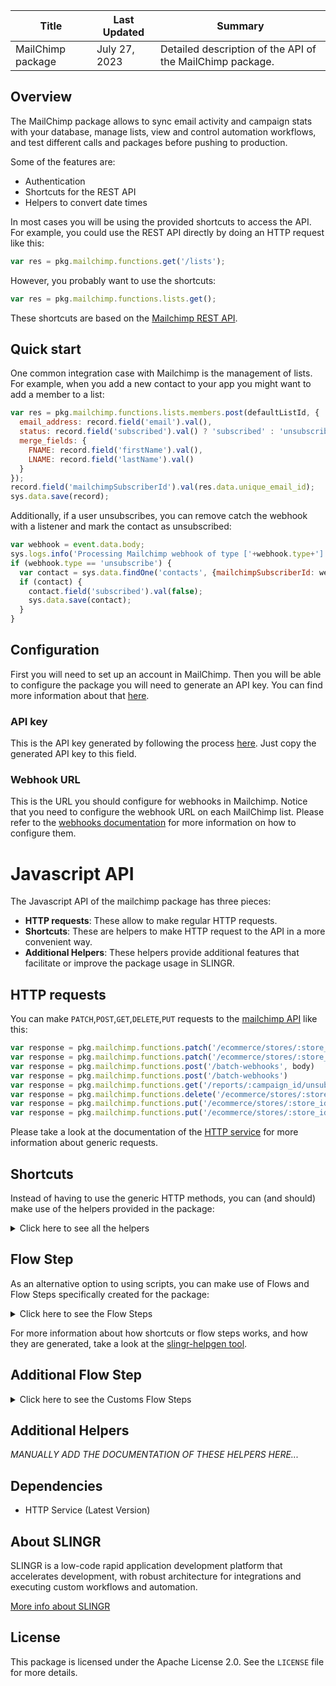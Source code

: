 <table>
    <thead>
    <tr>
        <th>Title</th>
        <th>Last Updated</th>
        <th>Summary</th>
    </tr>
    </thead>
    <tbody>
    <tr>
        <td>MailChimp package</td>
        <td>July 27, 2023</td>
        <td>Detailed description of the API of the MailChimp package.</td>
    </tr>
    </tbody>
</table>

## Overview

The MailChimp package allows to sync email activity and campaign stats with your database, manage lists, view and 
control automation workflows, and test different calls and packages before pushing to production.

Some of the features are:

- Authentication
- Shortcuts for the REST API
- Helpers to convert date times

In most cases you will be using the provided shortcuts to access the API. For example, you could use the REST API
directly by doing an HTTP request like this:

```js
var res = pkg.mailchimp.functions.get('/lists');
```

However, you probably want to use the shortcuts:

```js
var res = pkg.mailchimp.functions.lists.get();
```

These shortcuts are based on the [Mailchimp REST API](http://developer.mailchimp.com/documentation/mailchimp/reference/overview/).

## Quick start

One common integration case with Mailchimp is the management of lists. For example, when you add a new contact to your
app you might want to add a member to a list:

```js
var res = pkg.mailchimp.functions.lists.members.post(defaultListId, {
  email_address: record.field('email').val(),
  status: record.field('subscribed').val() ? 'subscribed' : 'unsubscribed',
  merge_fields: {
    FNAME: record.field('firstName').val(),
    LNAME: record.field('lastName').val()
  }
});
record.field('mailchimpSubscriberId').val(res.data.unique_email_id);
sys.data.save(record);
```

Additionally, if a user unsubscribes, you can remove catch the webhook with a listener and mark the contact as 
unsubscribed:

```js
var webhook = event.data.body;
sys.logs.info('Processing Mailchimp webhook of type ['+webhook.type+']');
if (webhook.type == 'unsubscribe') {
  var contact = sys.data.findOne('contacts', {mailchimpSubscriberId: webhook.data.id});
  if (contact) {
    contact.field('subscribed').val(false);
    sys.data.save(contact);
  }    
}
```

## Configuration

First you will need to set up an account in MailChimp. Then you will be able to configure the package you will
need to generate an API key. You can find more information about that [here](http://kb.mailchimp.com/integrations/api-integrations/about-api-keys).

### API key

This is the API key generated by following the process [here](http://kb.mailchimp.com/integrations/api-integrations/about-api-keys).
Just copy the generated API key to this field.

### Webhook URL

This is the URL you should configure for webhooks in Mailchimp. Notice that you need to configure the webhook URL on 
each MailChimp list. Please refer to the [webhooks documentation](https://mailchimp.com/developer/marketing/guides/sync-audience-data-webhooks/) 
for more information on how to configure them.

# Javascript API

The Javascript API of the mailchimp package has three pieces:

- **HTTP requests**: These allow to make regular HTTP requests.
- **Shortcuts**: These are helpers to make HTTP request to the API in a more convenient way.
- **Additional Helpers**: These helpers provide additional features that facilitate or improve the package usage in SLINGR.

## HTTP requests
You can make `PATCH`,`POST`,`GET`,`DELETE`,`PUT` requests to the [mailchimp API](https://mailchimp.com/developer/marketing/guides/quick-start/) like this:
```javascript
var response = pkg.mailchimp.functions.patch('/ecommerce/stores/:store_id/orders/:order_id', body)
var response = pkg.mailchimp.functions.patch('/ecommerce/stores/:store_id/orders/:order_id')
var response = pkg.mailchimp.functions.post('/batch-webhooks', body)
var response = pkg.mailchimp.functions.post('/batch-webhooks')
var response = pkg.mailchimp.functions.get('/reports/:campaign_id/unsubscribed/:subscriber_hash')
var response = pkg.mailchimp.functions.delete('/ecommerce/stores/:store_id/orders/:order_id/lines/:line_id')
var response = pkg.mailchimp.functions.put('/ecommerce/stores/:store_id/products/:product_id/variants/:variant_id', body)
var response = pkg.mailchimp.functions.put('/ecommerce/stores/:store_id/products/:product_id/variants/:variant_id')
```

Please take a look at the documentation of the [HTTP service](https://github.com/slingr-stack/http-service)
for more information about generic requests.

## Shortcuts

Instead of having to use the generic HTTP methods, you can (and should) make use of the helpers provided in the package:
<details>
    <summary>Click here to see all the helpers</summary>

<br>

* API URL: '/batch-webhooks/:batch_webhook_id'
* HTTP Method: 'PATCH'
```javascript
pkg.mailchimp.functions.batchWebhooks.patch(batchWebhookId, body)
```
---
* API URL: '/campaign-folders/:folder_id'
* HTTP Method: 'PATCH'
```javascript
pkg.mailchimp.functions.campaignFolders.patch(folderId, body)
```
---
* API URL: '/campaigns/:campaign_id'
* HTTP Method: 'PATCH'
```javascript
pkg.mailchimp.functions.campaigns.patch(campaignId, body)
```
---
* API URL: '/campaigns/:campaign_id/feedback/:feedback_id'
* HTTP Method: 'PATCH'
```javascript
pkg.mailchimp.functions.campaigns.feedback.patch(campaignId, feedbackId, body)
```
---
* API URL: '/ecommerce/stores/:store_id'
* HTTP Method: 'PATCH'
```javascript
pkg.mailchimp.functions.ecommerce.stores.patch(storeId, body)
```
---
* API URL: '/ecommerce/stores/:store_id/carts/:cart_id'
* HTTP Method: 'PATCH'
```javascript
pkg.mailchimp.functions.ecommerce.stores.carts.patch(storeId, cartId, body)
```
---
* API URL: '/ecommerce/stores/:store_id/carts/:cart_id/lines/:line_id'
* HTTP Method: 'PATCH'
```javascript
pkg.mailchimp.functions.ecommerce.stores.carts.lines.patch(storeId, cartId, lineId, body)
```
---
* API URL: '/ecommerce/stores/:store_id/customers/:customer_id'
* HTTP Method: 'PATCH'
```javascript
pkg.mailchimp.functions.ecommerce.stores.customers.patch(storeId, customerId, body)
```
---
* API URL: '/ecommerce/stores/:store_id/orders/:order_id'
* HTTP Method: 'PATCH'
```javascript
pkg.mailchimp.functions.ecommerce.stores.orders.patch(storeId, orderId, body)
```
---
* API URL: '/ecommerce/stores/:store_id/orders/:order_id/lines/:line_id'
* HTTP Method: 'PATCH'
```javascript
pkg.mailchimp.functions.ecommerce.stores.orders.lines.patch(storeId, orderId, lineId, body)
```
---
* API URL: '/ecommerce/stores/:store_id/products/:product_id'
* HTTP Method: 'PATCH'
```javascript
pkg.mailchimp.functions.ecommerce.stores.products.patch(storeId, productId, body)
```
---
* API URL: '/ecommerce/stores/:store_id/products/:product_id/images/:image_id'
* HTTP Method: 'PATCH'
```javascript
pkg.mailchimp.functions.ecommerce.stores.products.images.patch(storeId, productId, imageId, body)
```
---
* API URL: '/ecommerce/stores/:store_id/products/:product_id/variants/:variant_id'
* HTTP Method: 'PATCH'
```javascript
pkg.mailchimp.functions.ecommerce.stores.products.variants.patch(storeId, productId, variantId, body)
```
---
* API URL: '/file-manager/files/:file_id'
* HTTP Method: 'PATCH'
```javascript
pkg.mailchimp.functions.fileManager.files.patch(fileId, body)
```
---
* API URL: '/file-manager/folders/:folder_id'
* HTTP Method: 'PATCH'
```javascript
pkg.mailchimp.functions.fileManager.folders.patch(folderId, body)
```
---
* API URL: '/lists/:list_id'
* HTTP Method: 'PATCH'
```javascript
pkg.mailchimp.functions.lists.patch(listId, body)
```
---
* API URL: '/lists/:list_id/interest-categories/:interest_category_id'
* HTTP Method: 'PATCH'
```javascript
pkg.mailchimp.functions.lists.interestCategories.patch(listId, interestCategoryId, body)
```
---
* API URL: '/lists/:list_id/interest-categories/:interest_category_id/interests/:interest_id'
* HTTP Method: 'PATCH'
```javascript
pkg.mailchimp.functions.lists.interestCategories.interests.patch(listId, interestCategoryId, interestId, body)
```
---
* API URL: '/lists/:list_id/members/:subscriber_hash'
* HTTP Method: 'PATCH'
```javascript
pkg.mailchimp.functions.lists.members.patch(listId, subscriberHash, body)
```
---
* API URL: '/lists/:list_id/members/:subscriber_hash/notes/:note_id'
* HTTP Method: 'PATCH'
```javascript
pkg.mailchimp.functions.lists.members.notes.patch(listId, subscriberHash, noteId, body)
```
---
* API URL: '/lists/:list_id/merge-fields/:merge_id'
* HTTP Method: 'PATCH'
```javascript
pkg.mailchimp.functions.lists.mergeFields.patch(listId, mergeId, body)
```
---
* API URL: '/lists/:list_id/segments/:segment_id'
* HTTP Method: 'PATCH'
```javascript
pkg.mailchimp.functions.lists.segments.patch(listId, segmentId, body)
```
---
* API URL: '/lists/:list_id/webhooks/:webhook_id'
* HTTP Method: 'PATCH'
```javascript
pkg.mailchimp.functions.lists.webhooks.patch(listId, webhookId, body)
```
---
* API URL: '/template-folders/:folder_id'
* HTTP Method: 'PATCH'
```javascript
pkg.mailchimp.functions.templateFolders.patch(folderId, body)
```
---
* API URL: '/templates/:template_id'
* HTTP Method: 'PATCH'
```javascript
pkg.mailchimp.functions.templates.patch(templateId, body)
```
---
* API URL: '/authorized-apps'
* HTTP Method: 'POST'
```javascript
pkg.mailchimp.functions.authorizedApps.post(body)
```
---
* API URL: '/automations/:workflow_id/actions/pause-all-emails'
* HTTP Method: 'POST'
```javascript
pkg.mailchimp.functions.automations.actions.pauseAllEmails.post(workflowId, body)
```
---
* API URL: '/automations/:workflow_id/actions/start-all-emails'
* HTTP Method: 'POST'
```javascript
pkg.mailchimp.functions.automations.actions.startAllEmails.post(workflowId, body)
```
---
* API URL: '/automations/:workflow_id/emails/:workflow_email_id/actions/pause'
* HTTP Method: 'POST'
```javascript
pkg.mailchimp.functions.automations.emails.actions.pause.post(workflowId, workflowEmailId, body)
```
---
* API URL: '/automations/:workflow_id/emails/:workflow_email_id/actions/start'
* HTTP Method: 'POST'
```javascript
pkg.mailchimp.functions.automations.emails.actions.start.post(workflowId, workflowEmailId, body)
```
---
* API URL: '/automations/:workflow_id/emails/:workflow_email_id/queue'
* HTTP Method: 'POST'
```javascript
pkg.mailchimp.functions.automations.emails.queue.post(workflowId, workflowEmailId, body)
```
---
* API URL: '/automations/:workflow_id/removed-subscribers'
* HTTP Method: 'POST'
```javascript
pkg.mailchimp.functions.automations.removedSubscribers.post(workflowId, body)
```
---
* API URL: '/batches'
* HTTP Method: 'POST'
```javascript
pkg.mailchimp.functions.batches.post(body)
```
---
* API URL: '/batch-webhooks'
* HTTP Method: 'POST'
```javascript
pkg.mailchimp.functions.batchWebhooks.post(body)
```
---
* API URL: '/campaign-folders'
* HTTP Method: 'POST'
```javascript
pkg.mailchimp.functions.campaignFolders.post(body)
```
---
* API URL: '/campaigns'
* HTTP Method: 'POST'
```javascript
pkg.mailchimp.functions.campaigns.post(body)
```
---
* API URL: '/campaigns/:campaign_id/actions/cancel-send'
* HTTP Method: 'POST'
```javascript
pkg.mailchimp.functions.campaigns.actions.cancelSend.post(campaignId, body)
```
---
* API URL: '/campaigns/:campaign_id/actions/pause'
* HTTP Method: 'POST'
```javascript
pkg.mailchimp.functions.campaigns.actions.pause.post(campaignId, body)
```
---
* API URL: '/campaigns/:campaign_id/actions/replicate'
* HTTP Method: 'POST'
```javascript
pkg.mailchimp.functions.campaigns.actions.replicate.post(campaignId, body)
```
---
* API URL: '/campaigns/:campaign_id/actions/resume'
* HTTP Method: 'POST'
```javascript
pkg.mailchimp.functions.campaigns.actions.resume.post(campaignId, body)
```
---
* API URL: '/campaigns/:campaign_id/actions/schedule'
* HTTP Method: 'POST'
```javascript
pkg.mailchimp.functions.campaigns.actions.schedule.post(campaignId, body)
```
---
* API URL: '/campaigns/:campaign_id/actions/send'
* HTTP Method: 'POST'
```javascript
pkg.mailchimp.functions.campaigns.actions.send.post(campaignId, body)
```
---
* API URL: '/campaigns/:campaign_id/actions/test'
* HTTP Method: 'POST'
```javascript
pkg.mailchimp.functions.campaigns.actions.test.post(campaignId, body)
```
---
* API URL: '/campaigns/:campaign_id/actions/unschedule'
* HTTP Method: 'POST'
```javascript
pkg.mailchimp.functions.campaigns.actions.unschedule.post(campaignId, body)
```
---
* API URL: '/campaigns/:campaign_id/feedback'
* HTTP Method: 'POST'
```javascript
pkg.mailchimp.functions.campaigns.feedback.post(campaignId, body)
```
---
* API URL: '/conversations/:conversation_id/messages'
* HTTP Method: 'POST'
```javascript
pkg.mailchimp.functions.conversations.messages.post(conversationId, body)
```
---
* API URL: '/ecommerce/stores'
* HTTP Method: 'POST'
```javascript
pkg.mailchimp.functions.ecommerce.stores.post(body)
```
---
* API URL: '/ecommerce/stores/:store_id/carts'
* HTTP Method: 'POST'
```javascript
pkg.mailchimp.functions.ecommerce.stores.carts.post(body)
```
---
* API URL: '/ecommerce/stores/:store_id/carts/:cart_id'
* HTTP Method: 'POST'
```javascript
pkg.mailchimp.functions.ecommerce.stores.carts.post(storeId, body)
```
---
* API URL: '/ecommerce/stores/:store_id/carts/:cart_id/lines'
* HTTP Method: 'POST'
```javascript
pkg.mailchimp.functions.ecommerce.stores.carts.lines.post(storeId, cartId, body)
```
---
* API URL: '/ecommerce/stores/:store_id/customers'
* HTTP Method: 'POST'
```javascript
pkg.mailchimp.functions.ecommerce.stores.customers.post(storeId, body)
```
---
* API URL: '/ecommerce/stores/:store_id/orders'
* HTTP Method: 'POST'
```javascript
pkg.mailchimp.functions.ecommerce.stores.orders.post(storeId, body)
```
---
* API URL: '/ecommerce/stores/:store_id/products'
* HTTP Method: 'POST'
```javascript
pkg.mailchimp.functions.ecommerce.stores.products.post(storeId, body)
```
---
* API URL: '/ecommerce/stores/:store_id/products/:product_id/images'
* HTTP Method: 'POST'
```javascript
pkg.mailchimp.functions.ecommerce.stores.products.images.post(storeId, productId, body)
```
---
* API URL: '/ecommerce/stores/:store_id/products/:product_id/variants'
* HTTP Method: 'POST'
```javascript
pkg.mailchimp.functions.ecommerce.stores.products.variants.post(storeId, productId, body)
```
---
* API URL: '/file-manager/files'
* HTTP Method: 'POST'
```javascript
pkg.mailchimp.functions.fileManager.files.post(body)
```
---
* API URL: '/file-manager/folders'
* HTTP Method: 'POST'
```javascript
pkg.mailchimp.functions.fileManager.folders.post(body)
```
---
* API URL: '/lists'
* HTTP Method: 'POST'
```javascript
pkg.mailchimp.functions.lists.post(body)
```
---
* API URL: '/lists/:list_id'
* HTTP Method: 'POST'
```javascript
pkg.mailchimp.functions.lists.post(body)
```
---
* API URL: '/lists/:list_id/interest-categories'
* HTTP Method: 'POST'
```javascript
pkg.mailchimp.functions.lists.interestCategories.post(body)
```
---
* API URL: '/lists/:list_id/interest-categories/:interest_category_id'
* HTTP Method: 'POST'
```javascript
pkg.mailchimp.functions.lists.interestCategories.post(listId, body)
```
---
* API URL: '/lists/:list_id/interest-categories/:interest_category_id/interests'
* HTTP Method: 'POST'
```javascript
pkg.mailchimp.functions.lists.interestCategories.interests.post(listId, interestCategoryId, body)
```
---
* API URL: '/lists/:list_id/members'
* HTTP Method: 'POST'
```javascript
pkg.mailchimp.functions.lists.members.post(listId, body)
```
---
* API URL: '/lists/:list_id/members/:subscriber_hash/notes'
* HTTP Method: 'POST'
```javascript
pkg.mailchimp.functions.lists.members.notes.post(listId, subscriberHash, body)
```
---
* API URL: '/lists/:list_id/merge-fields'
* HTTP Method: 'POST'
```javascript
pkg.mailchimp.functions.lists.mergeFields.post(listId, body)
```
---
* API URL: '/lists/:list_id/segments'
* HTTP Method: 'POST'
```javascript
pkg.mailchimp.functions.lists.segments.post(body)
```
---
* API URL: '/lists/:list_id/segments/:segment_id'
* HTTP Method: 'POST'
```javascript
pkg.mailchimp.functions.lists.segments.post(listId, body)
```
---
* API URL: '/lists/:list_id/segments/:segment_id/members'
* HTTP Method: 'POST'
```javascript
pkg.mailchimp.functions.lists.segments.members.post(listId, segmentId, body)
```
---
* API URL: '/lists/:list_id/signup-forms'
* HTTP Method: 'POST'
```javascript
pkg.mailchimp.functions.lists.signupForms.post(listId, body)
```
---
* API URL: '/lists/:list_id/webhooks'
* HTTP Method: 'POST'
```javascript
pkg.mailchimp.functions.lists.webhooks.post(listId, body)
```
---
* API URL: '/template-folders'
* HTTP Method: 'POST'
```javascript
pkg.mailchimp.functions.templateFolders.post(body)
```
---
* API URL: '/templates'
* HTTP Method: 'POST'
```javascript
pkg.mailchimp.functions.templates.post(body)
```
---
* API URL: '/authorized-apps'
* HTTP Method: 'GET'
```javascript
pkg.mailchimp.functions.authorizedApps.get()
```
---
* API URL: '/authorized-apps/:app_id'
* HTTP Method: 'GET'
```javascript
pkg.mailchimp.functions.authorizedApps.get()
```
---
* API URL: '/automations'
* HTTP Method: 'GET'
```javascript
pkg.mailchimp.functions.automations.get()
```
---
* API URL: '/automations/:workflow_id'
* HTTP Method: 'GET'
```javascript
pkg.mailchimp.functions.automations.get()
```
---
* API URL: '/automations/:workflow_id/emails'
* HTTP Method: 'GET'
```javascript
pkg.mailchimp.functions.automations.emails.get()
```
---
* API URL: '/automations/:workflow_id/emails/:workflow_email_id'
* HTTP Method: 'GET'
```javascript
pkg.mailchimp.functions.automations.emails.get(workflowId)
```
---
* API URL: '/automations/:workflow_id/emails/:workflow_email_id/queue'
* HTTP Method: 'GET'
```javascript
pkg.mailchimp.functions.automations.emails.queue.get(workflowId)
```
---
* API URL: '/automations/:workflow_id/emails/:workflow_email_id/queue/:subscriber_hash'
* HTTP Method: 'GET'
```javascript
pkg.mailchimp.functions.automations.emails.queue.get(workflowId, workflowEmailId)
```
---
* API URL: '/automations/:workflow_id/removed-subscribers'
* HTTP Method: 'GET'
```javascript
pkg.mailchimp.functions.automations.removedSubscribers.get(workflowId)
```
---
* API URL: '/batches'
* HTTP Method: 'GET'
```javascript
pkg.mailchimp.functions.batches.get()
```
---
* API URL: '/batches/:batch_id'
* HTTP Method: 'GET'
```javascript
pkg.mailchimp.functions.batches.get()
```
---
* API URL: '/batch-webhooks'
* HTTP Method: 'GET'
```javascript
pkg.mailchimp.functions.batchWebhooks.get()
```
---
* API URL: '/batch-webhooks/:batch_webhook_id'
* HTTP Method: 'GET'
```javascript
pkg.mailchimp.functions.batchWebhooks.get()
```
---
* API URL: '/campaign-folders'
* HTTP Method: 'GET'
```javascript
pkg.mailchimp.functions.campaignFolders.get()
```
---
* API URL: '/campaign-folders/:folder_id'
* HTTP Method: 'GET'
```javascript
pkg.mailchimp.functions.campaignFolders.get()
```
---
* API URL: '/campaigns'
* HTTP Method: 'GET'
```javascript
pkg.mailchimp.functions.campaigns.get()
```
---
* API URL: '/campaigns/:campaign_id'
* HTTP Method: 'GET'
```javascript
pkg.mailchimp.functions.campaigns.get()
```
---
* API URL: '/campaigns/:campaign_id/content'
* HTTP Method: 'GET'
```javascript
pkg.mailchimp.functions.campaigns.content.get(campaignId)
```
---
* API URL: '/campaigns/:campaign_id/feedback'
* HTTP Method: 'GET'
```javascript
pkg.mailchimp.functions.campaigns.feedback.get()
```
---
* API URL: '/campaigns/:campaign_id/feedback/:feedback_id'
* HTTP Method: 'GET'
```javascript
pkg.mailchimp.functions.campaigns.feedback.get(campaignId)
```
---
* API URL: '/campaigns/:campaign_id/send-checklist'
* HTTP Method: 'GET'
```javascript
pkg.mailchimp.functions.campaigns.sendChecklist.get(campaignId)
```
---
* API URL: '/conversations'
* HTTP Method: 'GET'
```javascript
pkg.mailchimp.functions.conversations.get()
```
---
* API URL: '/conversations/:conversation_id'
* HTTP Method: 'GET'
```javascript
pkg.mailchimp.functions.conversations.get()
```
---
* API URL: '/conversations/:conversation_id/messages'
* HTTP Method: 'GET'
```javascript
pkg.mailchimp.functions.conversations.messages.get()
```
---
* API URL: '/conversations/:conversation_id/messages/:message_id'
* HTTP Method: 'GET'
```javascript
pkg.mailchimp.functions.conversations.messages.get(conversationId)
```
---
* API URL: '/ecommerce/stores'
* HTTP Method: 'GET'
```javascript
pkg.mailchimp.functions.ecommerce.stores.get()
```
---
* API URL: '/ecommerce/stores/:store_id'
* HTTP Method: 'GET'
```javascript
pkg.mailchimp.functions.ecommerce.stores.get()
```
---
* API URL: '/ecommerce/stores/:store_id/carts/:cart_id/lines'
* HTTP Method: 'GET'
```javascript
pkg.mailchimp.functions.ecommerce.stores.carts.lines.get(storeId)
```
---
* API URL: '/ecommerce/stores/:store_id/carts/:cart_id/lines/:line_id'
* HTTP Method: 'GET'
```javascript
pkg.mailchimp.functions.ecommerce.stores.carts.lines.get(storeId, cartId)
```
---
* API URL: '/ecommerce/stores/:store_id/customers'
* HTTP Method: 'GET'
```javascript
pkg.mailchimp.functions.ecommerce.stores.customers.get()
```
---
* API URL: '/ecommerce/stores/:store_id/customers/:customer_id'
* HTTP Method: 'GET'
```javascript
pkg.mailchimp.functions.ecommerce.stores.customers.get(storeId)
```
---
* API URL: '/ecommerce/stores/:store_id/orders'
* HTTP Method: 'GET'
```javascript
pkg.mailchimp.functions.ecommerce.stores.orders.get()
```
---
* API URL: '/ecommerce/stores/:store_id/orders/:order_id'
* HTTP Method: 'GET'
```javascript
pkg.mailchimp.functions.ecommerce.stores.orders.get(storeId)
```
---
* API URL: '/ecommerce/stores/:store_id/orders/:order_id/lines'
* HTTP Method: 'GET'
```javascript
pkg.mailchimp.functions.ecommerce.stores.orders.lines.get(storeId)
```
---
* API URL: '/ecommerce/stores/:store_id/orders/:order_id/lines/:line_id'
* HTTP Method: 'GET'
```javascript
pkg.mailchimp.functions.ecommerce.stores.orders.lines.get(storeId, orderId)
```
---
* API URL: '/ecommerce/stores/:store_id/products'
* HTTP Method: 'GET'
```javascript
pkg.mailchimp.functions.ecommerce.stores.products.get()
```
---
* API URL: '/ecommerce/stores/:store_id/products/:product_id'
* HTTP Method: 'GET'
```javascript
pkg.mailchimp.functions.ecommerce.stores.products.get(storeId)
```
---
* API URL: '/ecommerce/stores/:store_id/products/:product_id/images'
* HTTP Method: 'GET'
```javascript
pkg.mailchimp.functions.ecommerce.stores.products.images.get(storeId)
```
---
* API URL: '/ecommerce/stores/:store_id/products/:product_id/images/:image_id'
* HTTP Method: 'GET'
```javascript
pkg.mailchimp.functions.ecommerce.stores.products.images.get(storeId, productId)
```
---
* API URL: '/ecommerce/stores/:store_id/products/:product_id/variants'
* HTTP Method: 'GET'
```javascript
pkg.mailchimp.functions.ecommerce.stores.products.variants.get(storeId)
```
---
* API URL: '/ecommerce/stores/:store_id/products/:product_id/variants/:variant_id'
* HTTP Method: 'GET'
```javascript
pkg.mailchimp.functions.ecommerce.stores.products.variants.get(storeId, productId)
```
---
* API URL: '/file-manager/files'
* HTTP Method: 'GET'
```javascript
pkg.mailchimp.functions.fileManager.files.get()
```
---
* API URL: '/file-manager/files/:file_id'
* HTTP Method: 'GET'
```javascript
pkg.mailchimp.functions.fileManager.files.get()
```
---
* API URL: '/file-manager/folders'
* HTTP Method: 'GET'
```javascript
pkg.mailchimp.functions.fileManager.folders.get()
```
---
* API URL: '/file-manager/folders/:folder_id'
* HTTP Method: 'GET'
```javascript
pkg.mailchimp.functions.fileManager.folders.get()
```
---
* API URL: '/lists'
* HTTP Method: 'GET'
```javascript
pkg.mailchimp.functions.lists.get()
```
---
* API URL: '/lists/:list_id'
* HTTP Method: 'GET'
```javascript
pkg.mailchimp.functions.lists.get()
```
---
* API URL: '/lists/:list_id/abuse-reports'
* HTTP Method: 'GET'
```javascript
pkg.mailchimp.functions.lists.abuseReports.get()
```
---
* API URL: '/lists/:list_id/abuse-reports/:report_id'
* HTTP Method: 'GET'
```javascript
pkg.mailchimp.functions.lists.abuseReports.get(listId)
```
---
* API URL: '/lists/:list_id/activity'
* HTTP Method: 'GET'
```javascript
pkg.mailchimp.functions.lists.activity.get(listId)
```
---
* API URL: '/lists/:list_id/clients'
* HTTP Method: 'GET'
```javascript
pkg.mailchimp.functions.lists.clients.get(listId)
```
---
* API URL: '/lists/:list_id/growth-history'
* HTTP Method: 'GET'
```javascript
pkg.mailchimp.functions.lists.growthHistory.get()
```
---
* API URL: '/lists/:list_id/growth-history/:month'
* HTTP Method: 'GET'
```javascript
pkg.mailchimp.functions.lists.growthHistory.get(listId)
```
---
* API URL: '/lists/:list_id/interest-categories/:interest_category_id/interests'
* HTTP Method: 'GET'
```javascript
pkg.mailchimp.functions.lists.interestCategories.interests.get(listId)
```
---
* API URL: '/lists/:list_id/interest-categories/:interest_category_id/interests/:interest_id'
* HTTP Method: 'GET'
```javascript
pkg.mailchimp.functions.lists.interestCategories.interests.get(listId, interestCategoryId)
```
---
* API URL: '/lists/:list_id/locations'
* HTTP Method: 'GET'
```javascript
pkg.mailchimp.functions.lists.locations.get(listId)
```
---
* API URL: '/lists/:list_id/members'
* HTTP Method: 'GET'
```javascript
pkg.mailchimp.functions.lists.members.get()
```
---
* API URL: '/lists/:list_id/members/:subscriber_hash'
* HTTP Method: 'GET'
```javascript
pkg.mailchimp.functions.lists.members.get(listId)
```
---
* API URL: '/lists/:list_id/members/:subscriber_hash/activity'
* HTTP Method: 'GET'
```javascript
pkg.mailchimp.functions.lists.members.activity.get(listId, subscriberHash)
```
---
* API URL: '/lists/:list_id/members/:subscriber_hash/goals'
* HTTP Method: 'GET'
```javascript
pkg.mailchimp.functions.lists.members.goals.get(listId, subscriberHash)
```
---
* API URL: '/lists/:list_id/members/:subscriber_hash/notes'
* HTTP Method: 'GET'
```javascript
pkg.mailchimp.functions.lists.members.notes.get(listId)
```
---
* API URL: '/lists/:list_id/members/:subscriber_hash/notes/:note_id'
* HTTP Method: 'GET'
```javascript
pkg.mailchimp.functions.lists.members.notes.get(listId, subscriberHash)
```
---
* API URL: '/lists/:list_id/merge-fields'
* HTTP Method: 'GET'
```javascript
pkg.mailchimp.functions.lists.mergeFields.get()
```
---
* API URL: '/lists/:list_id/merge-fields/:merge_id'
* HTTP Method: 'GET'
```javascript
pkg.mailchimp.functions.lists.mergeFields.get(listId)
```
---
* API URL: '/lists/:list_id/segments'
* HTTP Method: 'GET'
```javascript
pkg.mailchimp.functions.lists.segments.get()
```
---
* API URL: '/lists/:list_id/segments/:segment_id'
* HTTP Method: 'GET'
```javascript
pkg.mailchimp.functions.lists.segments.get(listId)
```
---
* API URL: '/lists/:list_id/segments/:segment_id/members'
* HTTP Method: 'GET'
```javascript
pkg.mailchimp.functions.lists.segments.members.get(listId, segmentId)
```
---
* API URL: '/lists/:list_id/signup-forms'
* HTTP Method: 'GET'
```javascript
pkg.mailchimp.functions.lists.signupForms.get(listId)
```
---
* API URL: '/lists/:list_id/webhooks'
* HTTP Method: 'GET'
```javascript
pkg.mailchimp.functions.lists.webhooks.get()
```
---
* API URL: '/lists/:list_id/webhooks/:webhook_id'
* HTTP Method: 'GET'
```javascript
pkg.mailchimp.functions.lists.webhooks.get(listId)
```
---
* API URL: '/reports'
* HTTP Method: 'GET'
```javascript
pkg.mailchimp.functions.reports.get()
```
---
* API URL: '/reports/:campaign_id'
* HTTP Method: 'GET'
```javascript
pkg.mailchimp.functions.reports.get()
```
---
* API URL: '/reports/:campaign_id/abuse-reports'
* HTTP Method: 'GET'
```javascript
pkg.mailchimp.functions.reports.abuseReports.get()
```
---
* API URL: '/reports/:campaign_id/abuse-reports/:report_id'
* HTTP Method: 'GET'
```javascript
pkg.mailchimp.functions.reports.abuseReports.get(campaignId)
```
---
* API URL: '/reports/:campaign_id/advice'
* HTTP Method: 'GET'
```javascript
pkg.mailchimp.functions.reports.advice.get(campaignId)
```
---
* API URL: '/reports/:campaign_id/click-details'
* HTTP Method: 'GET'
```javascript
pkg.mailchimp.functions.reports.clickDetails.get()
```
---
* API URL: '/reports/:campaign_id/click-details/:link_id'
* HTTP Method: 'GET'
```javascript
pkg.mailchimp.functions.reports.clickDetails.get(campaignId)
```
---
* API URL: '/reports/:campaign_id/click-details/:link_id/members'
* HTTP Method: 'GET'
```javascript
pkg.mailchimp.functions.reports.clickDetails.members.get(campaignId)
```
---
* API URL: '/reports/:campaign_id/click-details/:link_id/members/:subscriber_hash'
* HTTP Method: 'GET'
```javascript
pkg.mailchimp.functions.reports.clickDetails.members.get(campaignId, linkId)
```
---
* API URL: '/reports/:campaign_id/domain-performance'
* HTTP Method: 'GET'
```javascript
pkg.mailchimp.functions.reports.domainPerformance.get(campaignId)
```
---
* API URL: '/reports/:campaign_id/eepurl'
* HTTP Method: 'GET'
```javascript
pkg.mailchimp.functions.reports.eepurl.get(campaignId)
```
---
* API URL: '/reports/:campaign_id/email-activity'
* HTTP Method: 'GET'
```javascript
pkg.mailchimp.functions.reports.emailActivity.get()
```
---
* API URL: '/reports/:campaign_id/email-activity/:subscriber_hash'
* HTTP Method: 'GET'
```javascript
pkg.mailchimp.functions.reports.emailActivity.get(campaignId)
```
---
* API URL: '/reports/:campaign_id/locations'
* HTTP Method: 'GET'
```javascript
pkg.mailchimp.functions.reports.locations.get(campaignId)
```
---
* API URL: '/reports/:campaign_id/sent-to'
* HTTP Method: 'GET'
```javascript
pkg.mailchimp.functions.reports.sentTo.get()
```
---
* API URL: '/reports/:campaign_id/sent-to/:subscriber_hash'
* HTTP Method: 'GET'
```javascript
pkg.mailchimp.functions.reports.sentTo.get(campaignId)
```
---
* API URL: '/reports/:campaign_id/sub-reports'
* HTTP Method: 'GET'
```javascript
pkg.mailchimp.functions.reports.subReports.get(campaignId)
```
---
* API URL: '/reports/:campaign_id/unsubscribed'
* HTTP Method: 'GET'
```javascript
pkg.mailchimp.functions.reports.unsubscribed.get()
```
---
* API URL: '/reports/:campaign_id/unsubscribed/:subscriber_hash'
* HTTP Method: 'GET'
```javascript
pkg.mailchimp.functions.reports.unsubscribed.get(campaignId)
```
---
* API URL: '/search-campaigns'
* HTTP Method: 'GET'
```javascript
pkg.mailchimp.functions.searchCampaigns.get()
```
---
* API URL: '/search-members'
* HTTP Method: 'GET'
```javascript
pkg.mailchimp.functions.searchMembers.get()
```
---
* API URL: '/template-folders'
* HTTP Method: 'GET'
```javascript
pkg.mailchimp.functions.templateFolders.get()
```
---
* API URL: '/template-folders/:folder_id'
* HTTP Method: 'GET'
```javascript
pkg.mailchimp.functions.templateFolders.get()
```
---
* API URL: '/templates'
* HTTP Method: 'GET'
```javascript
pkg.mailchimp.functions.templates.get()
```
---
* API URL: '/templates/:template_id'
* HTTP Method: 'GET'
```javascript
pkg.mailchimp.functions.templates.get()
```
---
* API URL: '/templates/:template_id/default-content'
* HTTP Method: 'GET'
```javascript
pkg.mailchimp.functions.templates.defaultContent.get(templateId)
```
---
* API URL: '/automations/:workflow_id/emails/:workflow_email_id'
* HTTP Method: 'DELETE'
```javascript
pkg.mailchimp.functions.automations.emails.delete(workflowId, workflowEmailId)
```
---
* API URL: '/batches/:batch_id'
* HTTP Method: 'DELETE'
```javascript
pkg.mailchimp.functions.batches.delete(batchId)
```
---
* API URL: '/batch-webhooks/:batch_webhook_id'
* HTTP Method: 'DELETE'
```javascript
pkg.mailchimp.functions.batchWebhooks.delete(batchWebhookId)
```
---
* API URL: '/campaign-folders/:folder_id'
* HTTP Method: 'DELETE'
```javascript
pkg.mailchimp.functions.campaignFolders.delete(folderId)
```
---
* API URL: '/campaigns/:campaign_id'
* HTTP Method: 'DELETE'
```javascript
pkg.mailchimp.functions.campaigns.delete(campaignId)
```
---
* API URL: '/campaigns/:campaign_id/feedback/:feedback_id'
* HTTP Method: 'DELETE'
```javascript
pkg.mailchimp.functions.campaigns.feedback.delete(campaignId, feedbackId)
```
---
* API URL: '/ecommerce/stores/:store_id'
* HTTP Method: 'DELETE'
```javascript
pkg.mailchimp.functions.ecommerce.stores.delete(storeId)
```
---
* API URL: '/ecommerce/stores/:store_id/carts/:cart_id'
* HTTP Method: 'DELETE'
```javascript
pkg.mailchimp.functions.ecommerce.stores.carts.delete(storeId, cartId)
```
---
* API URL: '/ecommerce/stores/:store_id/carts/:cart_id/lines/:line_id'
* HTTP Method: 'DELETE'
```javascript
pkg.mailchimp.functions.ecommerce.stores.carts.lines.delete(storeId, cartId, lineId)
```
---
* API URL: '/ecommerce/stores/:store_id/customers/:customer_id'
* HTTP Method: 'DELETE'
```javascript
pkg.mailchimp.functions.ecommerce.stores.customers.delete(storeId, customerId)
```
---
* API URL: '/ecommerce/stores/:store_id/orders/:order_id'
* HTTP Method: 'DELETE'
```javascript
pkg.mailchimp.functions.ecommerce.stores.orders.delete(storeId, orderId)
```
---
* API URL: '/ecommerce/stores/:store_id/orders/:order_id/lines/:line_id'
* HTTP Method: 'DELETE'
```javascript
pkg.mailchimp.functions.ecommerce.stores.orders.lines.delete(storeId, orderId, lineId)
```
---
* API URL: '/ecommerce/stores/:store_id/products/:product_id'
* HTTP Method: 'DELETE'
```javascript
pkg.mailchimp.functions.ecommerce.stores.products.delete(storeId, productId)
```
---
* API URL: '/ecommerce/stores/:store_id/products/:product_id/images/:image_id'
* HTTP Method: 'DELETE'
```javascript
pkg.mailchimp.functions.ecommerce.stores.products.images.delete(storeId, productId, imageId)
```
---
* API URL: '/ecommerce/stores/:store_id/products/:product_id/variants/:variant_id'
* HTTP Method: 'DELETE'
```javascript
pkg.mailchimp.functions.ecommerce.stores.products.variants.delete(storeId, productId, variantId)
```
---
* API URL: '/file-manager/files/:file_id'
* HTTP Method: 'DELETE'
```javascript
pkg.mailchimp.functions.fileManager.files.delete(fileId)
```
---
* API URL: '/file-manager/folders/:folder_id'
* HTTP Method: 'DELETE'
```javascript
pkg.mailchimp.functions.fileManager.folders.delete(folderId)
```
---
* API URL: '/lists/:list_id'
* HTTP Method: 'DELETE'
```javascript
pkg.mailchimp.functions.lists.delete(listId)
```
---
* API URL: '/lists/:list_id/interest-categories/:interest_category_id'
* HTTP Method: 'DELETE'
```javascript
pkg.mailchimp.functions.lists.interestCategories.delete(listId, interestCategoryId)
```
---
* API URL: '/lists/:list_id/interest-categories/:interest_category_id/interests/:interest_id'
* HTTP Method: 'DELETE'
```javascript
pkg.mailchimp.functions.lists.interestCategories.interests.delete(listId, interestCategoryId, interestId)
```
---
* API URL: '/lists/:list_id/members/:subscriber_hash'
* HTTP Method: 'DELETE'
```javascript
pkg.mailchimp.functions.lists.members.delete(listId, subscriberHash)
```
---
* API URL: '/lists/:list_id/members/:subscriber_hash/notes/:note_id'
* HTTP Method: 'DELETE'
```javascript
pkg.mailchimp.functions.lists.members.notes.delete(listId, subscriberHash, noteId)
```
---
* API URL: '/lists/:list_id/merge-fields/:merge_id'
* HTTP Method: 'DELETE'
```javascript
pkg.mailchimp.functions.lists.mergeFields.delete(listId, mergeId)
```
---
* API URL: '/lists/:list_id/segments/:segment_id'
* HTTP Method: 'DELETE'
```javascript
pkg.mailchimp.functions.lists.segments.delete(listId, segmentId)
```
---
* API URL: '/lists/:list_id/segments/:segment_id/members/:subscriber_hash'
* HTTP Method: 'DELETE'
```javascript
pkg.mailchimp.functions.lists.segments.members.delete(listId, segmentId, subscriberHash)
```
---
* API URL: '/lists/:list_id/webhooks/:webhook_id'
* HTTP Method: 'DELETE'
```javascript
pkg.mailchimp.functions.lists.webhooks.delete(listId, webhookId)
```
---
* API URL: '/template-folders/:folder_id'
* HTTP Method: 'DELETE'
```javascript
pkg.mailchimp.functions.templateFolders.delete(folderId)
```
---
* API URL: '/templates/:template_id'
* HTTP Method: 'DELETE'
```javascript
pkg.mailchimp.functions.templates.delete(templateId)
```
---
* API URL: '/campaigns/:campaign_id/content'
* HTTP Method: 'PUT'
```javascript
pkg.mailchimp.functions.campaigns.content.put(campaignId, body)
```
---
* API URL: '/ecommerce/stores/:store_id/customers/:customer_id'
* HTTP Method: 'PUT'
```javascript
pkg.mailchimp.functions.ecommerce.stores.customers.put(storeId, customerId, body)
```
---
* API URL: '/ecommerce/stores/:store_id/products/:product_id/variants/:variant_id'
* HTTP Method: 'PUT'
```javascript
pkg.mailchimp.functions.ecommerce.stores.products.variants.put(storeId, productId, variantId, body)
```
---
* API URL: '/lists/:list_id/members/:subscriber_hash'
* HTTP Method: 'PUT'
```javascript
pkg.mailchimp.functions.lists.members.put(listId, subscriberHash, body)
```
---

</details>

## Flow Step

As an alternative option to using scripts, you can make use of Flows and Flow Steps specifically created for the package:
<details>
    <summary>Click here to see the Flow Steps</summary>

<br>



### Generic Flow Step

Generic flow step for full use of the entire package and its services.

<h3>Inputs</h3>

<table>
    <thead>
    <tr>
        <th>Label</th>
        <th>Type</th>
        <th>Required</th>
        <th>Default</th>
        <th>Visibility</th>
        <th>Description</th>
    </tr>
    </thead>
    <tbody>
    <tr>
        <td>URL (Method)</td>
        <td>choice</td>
        <td>yes</td>
        <td> - </td>
        <td>Always</td>
        <td>
            This is the http method to be used against the package. <br>
            Possible values are: <br>
            <i><strong>PATCH,POST,GET,DELETE,PUT</strong></i>
        </td>
    </tr>
    <tr>
        <td>URL (Path)</td>
        <td>choice</td>
        <td>yes</td>
        <td> - </td>
        <td>Always</td>
        <td>
            The url to which this package will send the request. This is the exact service to which the http request will be made. <br>
            Possible values are: <br>
            <i><strong>/batch-webhooks/{batch_webhook_id}<br>/campaign-folders/{folder_id}<br>/campaigns/{campaign_id}<br>/campaigns/{campaign_id}/feedback/{feedback_id}<br>/ecommerce/stores/{store_id}<br>/ecommerce/stores/{store_id}/carts/{cart_id}<br>/ecommerce/stores/{store_id}/carts/{cart_id}/lines/{line_id}<br>/ecommerce/stores/{store_id}/customers/{customer_id}<br>/ecommerce/stores/{store_id}/orders/{order_id}<br>/ecommerce/stores/{store_id}/orders/{order_id}/lines/{line_id}<br>/ecommerce/stores/{store_id}/products/{product_id}<br>/ecommerce/stores/{store_id}/products/{product_id}/images/{image_id}<br>/ecommerce/stores/{store_id}/products/{product_id}/variants/{variant_id}<br>/file-manager/files/{file_id}<br>/file-manager/folders/{folder_id}<br>/lists/{list_id}<br>/lists/{list_id}/interest-categories/{interest_category_id}<br>/lists/{list_id}/interest-categories/{interest_category_id}/interests/{interest_id}<br>/lists/{list_id}/members/{subscriber_hash}<br>/lists/{list_id}/members/{subscriber_hash}/notes/{note_id}<br>/lists/{list_id}/merge-fields/{merge_id}<br>/lists/{list_id}/segments/{segment_id}<br>/lists/{list_id}/webhooks/{webhook_id}<br>/template-folders/{folder_id}<br>/templates/{template_id}<br>/authorized-apps<br>/automations/{workflow_id}/actions/pause-all-emails<br>/automations/{workflow_id}/actions/start-all-emails<br>/automations/{workflow_id}/emails/{workflow_email_id}/actions/pause<br>/automations/{workflow_id}/emails/{workflow_email_id}/actions/start<br>/automations/{workflow_id}/emails/{workflow_email_id}/queue<br>/automations/{workflow_id}/removed-subscribers<br>/batches<br>/batch-webhooks<br>/campaign-folders<br>/campaigns<br>/campaigns/{campaign_id}/actions/cancel-send<br>/campaigns/{campaign_id}/actions/pause<br>/campaigns/{campaign_id}/actions/replicate<br>/campaigns/{campaign_id}/actions/resume<br>/campaigns/{campaign_id}/actions/schedule<br>/campaigns/{campaign_id}/actions/send<br>/campaigns/{campaign_id}/actions/test<br>/campaigns/{campaign_id}/actions/unschedule<br>/campaigns/{campaign_id}/feedback<br>/conversations/{conversation_id}/messages<br>/ecommerce/stores<br>/ecommerce/stores/{store_id}/carts<br>/ecommerce/stores/{store_id}/carts/{cart_id}<br>/ecommerce/stores/{store_id}/carts/{cart_id}/lines<br>/ecommerce/stores/{store_id}/customers<br>/ecommerce/stores/{store_id}/orders<br>/ecommerce/stores/{store_id}/products<br>/ecommerce/stores/{store_id}/products/{product_id}/images<br>/ecommerce/stores/{store_id}/products/{product_id}/variants<br>/file-manager/files<br>/file-manager/folders<br>/lists<br>/lists/{list_id}<br>/lists/{list_id}/interest-categories<br>/lists/{list_id}/interest-categories/{interest_category_id}<br>/lists/{list_id}/interest-categories/{interest_category_id}/interests<br>/lists/{list_id}/members<br>/lists/{list_id}/members/{subscriber_hash}/notes<br>/lists/{list_id}/merge-fields<br>/lists/{list_id}/segments<br>/lists/{list_id}/segments/{segment_id}<br>/lists/{list_id}/segments/{segment_id}/members<br>/lists/{list_id}/signup-forms<br>/lists/{list_id}/webhooks<br>/template-folders<br>/templates<br>/authorized-apps<br>/authorized-apps/{app_id}<br>/automations<br>/automations/{workflow_id}<br>/automations/{workflow_id}/emails<br>/automations/{workflow_id}/emails/{workflow_email_id}<br>/automations/{workflow_id}/emails/{workflow_email_id}/queue<br>/automations/{workflow_id}/emails/{workflow_email_id}/queue/{subscriber_hash}<br>/automations/{workflow_id}/removed-subscribers<br>/batches<br>/batches/{batch_id}<br>/batch-webhooks<br>/batch-webhooks/{batch_webhook_id}<br>/campaign-folders<br>/campaign-folders/{folder_id}<br>/campaigns<br>/campaigns/{campaign_id}<br>/campaigns/{campaign_id}/content<br>/campaigns/{campaign_id}/feedback<br>/campaigns/{campaign_id}/feedback/{feedback_id}<br>/campaigns/{campaign_id}/send-checklist<br>/conversations<br>/conversations/{conversation_id}<br>/conversations/{conversation_id}/messages<br>/conversations/{conversation_id}/messages/{message_id}<br>/ecommerce/stores<br>/ecommerce/stores/{store_id}<br>/ecommerce/stores/{store_id}/carts/{cart_id}/lines<br>/ecommerce/stores/{store_id}/carts/{cart_id}/lines/{line_id}<br>/ecommerce/stores/{store_id}/customers<br>/ecommerce/stores/{store_id}/customers/{customer_id}<br>/ecommerce/stores/{store_id}/orders<br>/ecommerce/stores/{store_id}/orders/{order_id}<br>/ecommerce/stores/{store_id}/orders/{order_id}/lines<br>/ecommerce/stores/{store_id}/orders/{order_id}/lines/{line_id}<br>/ecommerce/stores/{store_id}/products<br>/ecommerce/stores/{store_id}/products/{product_id}<br>/ecommerce/stores/{store_id}/products/{product_id}/images<br>/ecommerce/stores/{store_id}/products/{product_id}/images/{image_id}<br>/ecommerce/stores/{store_id}/products/{product_id}/variants<br>/ecommerce/stores/{store_id}/products/{product_id}/variants/{variant_id}<br>/file-manager/files<br>/file-manager/files/{file_id}<br>/file-manager/folders<br>/file-manager/folders/{folder_id}<br>/lists<br>/lists/{list_id}<br>/lists/{list_id}/abuse-reports<br>/lists/{list_id}/abuse-reports/{report_id}<br>/lists/{list_id}/activity<br>/lists/{list_id}/clients<br>/lists/{list_id}/growth-history<br>/lists/{list_id}/growth-history/{month}<br>/lists/{list_id}/interest-categories/{interest_category_id}/interests<br>/lists/{list_id}/interest-categories/{interest_category_id}/interests/{interest_id}<br>/lists/{list_id}/locations<br>/lists/{list_id}/members<br>/lists/{list_id}/members/{subscriber_hash}<br>/lists/{list_id}/members/{subscriber_hash}/activity<br>/lists/{list_id}/members/{subscriber_hash}/goals<br>/lists/{list_id}/members/{subscriber_hash}/notes<br>/lists/{list_id}/members/{subscriber_hash}/notes/{note_id}<br>/lists/{list_id}/merge-fields<br>/lists/{list_id}/merge-fields/{merge_id}<br>/lists/{list_id}/segments<br>/lists/{list_id}/segments/{segment_id}<br>/lists/{list_id}/segments/{segment_id}/members<br>/lists/{list_id}/signup-forms<br>/lists/{list_id}/webhooks<br>/lists/{list_id}/webhooks/{webhook_id}<br>/reports<br>/reports/{campaign_id}<br>/reports/{campaign_id}/abuse-reports<br>/reports/{campaign_id}/abuse-reports/{report_id}<br>/reports/{campaign_id}/advice<br>/reports/{campaign_id}/click-details<br>/reports/{campaign_id}/click-details/{link_id}<br>/reports/{campaign_id}/click-details/{link_id}/members<br>/reports/{campaign_id}/click-details/{link_id}/members/{subscriber_hash}<br>/reports/{campaign_id}/domain-performance<br>/reports/{campaign_id}/eepurl<br>/reports/{campaign_id}/email-activity<br>/reports/{campaign_id}/email-activity/{subscriber_hash}<br>/reports/{campaign_id}/locations<br>/reports/{campaign_id}/sent-to<br>/reports/{campaign_id}/sent-to/{subscriber_hash}<br>/reports/{campaign_id}/sub-reports<br>/reports/{campaign_id}/unsubscribed<br>/reports/{campaign_id}/unsubscribed/{subscriber_hash}<br>/search-campaigns<br>/search-members<br>/template-folders<br>/template-folders/{folder_id}<br>/templates<br>/templates/{template_id}<br>/templates/{template_id}/default-content<br>/automations/{workflow_id}/emails/{workflow_email_id}<br>/batches/{batch_id}<br>/batch-webhooks/{batch_webhook_id}<br>/campaign-folders/{folder_id}<br>/campaigns/{campaign_id}<br>/campaigns/{campaign_id}/feedback/{feedback_id}<br>/ecommerce/stores/{store_id}<br>/ecommerce/stores/{store_id}/carts/{cart_id}<br>/ecommerce/stores/{store_id}/carts/{cart_id}/lines/{line_id}<br>/ecommerce/stores/{store_id}/customers/{customer_id}<br>/ecommerce/stores/{store_id}/orders/{order_id}<br>/ecommerce/stores/{store_id}/orders/{order_id}/lines/{line_id}<br>/ecommerce/stores/{store_id}/products/{product_id}<br>/ecommerce/stores/{store_id}/products/{product_id}/images/{image_id}<br>/ecommerce/stores/{store_id}/products/{product_id}/variants/{variant_id}<br>/file-manager/files/{file_id}<br>/file-manager/folders/{folder_id}<br>/lists/{list_id}<br>/lists/{list_id}/interest-categories/{interest_category_id}<br>/lists/{list_id}/interest-categories/{interest_category_id}/interests/{interest_id}<br>/lists/{list_id}/members/{subscriber_hash}<br>/lists/{list_id}/members/{subscriber_hash}/notes/{note_id}<br>/lists/{list_id}/merge-fields/{merge_id}<br>/lists/{list_id}/segments/{segment_id}<br>/lists/{list_id}/segments/{segment_id}/members/{subscriber_hash}<br>/lists/{list_id}/webhooks/{webhook_id}<br>/template-folders/{folder_id}<br>/templates/{template_id}<br>/campaigns/{campaign_id}/content<br>/ecommerce/stores/{store_id}/customers/{customer_id}<br>/ecommerce/stores/{store_id}/products/{product_id}/variants/{variant_id}<br>/lists/{list_id}/members/{subscriber_hash}<br></strong></i>
        </td>
    </tr>
    <tr>
        <td>Headers</td>
        <td>keyValue</td>
        <td>no</td>
        <td> - </td>
        <td>Always</td>
        <td>
            Used when you want to have a custom http header for the request.
        </td>
    </tr>
    <tr>
        <td>Query Params</td>
        <td>keyValue</td>
        <td>no</td>
        <td> - </td>
        <td>Always</td>
        <td>
            Used when you want to have a custom query params for the http call.
        </td>
    </tr>
    <tr>
        <td>Body</td>
        <td>json</td>
        <td>no</td>
        <td> - </td>
        <td>Always</td>
        <td>
            A payload of data can be sent to the server in the body of the request.
        </td>
    </tr>
    <tr>
        <td>Event</td>
        <td>dropDown</td>
        <td>no</td>
        <td> - </td>
        <td>Always</td>
        <td>
            Used to define event after the call. <br>
            Possible values are: <br>
            File Downloaded, Callback
        </td>
    </tr>
    <tr>
        <td>Callback data</td>
        <td>textarea</td>
        <td>no</td>
        <td> - </td>
        <td> Event is Callback </td>
        <td>
            This is an object you can send that you will get back when the function is processed.
        </td>
    </tr>
    <tr>
        <td>Callbacks</td>
        <td>Script</td>
        <td>no</td>
        <td> - </td>
        <td> Event is Callback </td>
        <td>
            This is a map where you can listen for different function
        </td>
    </tr>
    <tr>
        <td>Override Settings</td>
        <td>boolean</td>
        <td>no</td>
        <td> false </td>
        <td>Always</td>
        <td></td>
    </tr>
    <tr>
        <td>Follow Redirect</td>
        <td>boolean</td>
        <td>no</td>
        <td> false </td>
        <td> overrideSettings </td>
        <td>Indicates that the resource has to be downloaded into a file instead of returning it in the response.</td>
    </tr>
    <tr>
        <td>Download</td>
        <td>boolean</td>
        <td>no</td>
        <td> false </td>
        <td> overrideSettings </td>
        <td>If true the method won't return until the file has been downloaded, and it will return all the information of the file.</td>
    </tr>
    <tr>
        <td>File name</td>
        <td>text</td>
        <td>no</td>
        <td></td>
        <td> overrideSettings </td>
        <td>If provided, the file will be stored with this name. If empty the file name will be calculated from the URL.</td>
    </tr>
    <tr>
        <td>Full response</td>
        <td> boolean </td>
        <td>no</td>
        <td> false </td>
        <td> overrideSettings </td>
        <td>Include extended information about response</td>
    </tr>
    <tr>
        <td>Connection Timeout</td>
        <td> number </td>
        <td>no</td>
        <td> 5000 </td>
        <td> overrideSettings </td>
        <td>Connect timeout interval, in milliseconds (0 = infinity).</td>
    </tr>
    <tr>
        <td>Read Timeout</td>
        <td> number </td>
        <td>no</td>
        <td> 60000 </td>
        <td> overrideSettings </td>
        <td>Read timeout interval, in milliseconds (0 = infinity).</td>
    </tr>
    </tbody>
</table>

<h3>Outputs</h3>

<table>
    <thead>
    <tr>
        <th>Name</th>
        <th>Type</th>
        <th>Description</th>
    </tr>
    </thead>
    <tbody>
    <tr>
        <td>response</td>
        <td>object</td>
        <td>
            Object resulting from the response to the package call.
        </td>
    </tr>
    </tbody>
</table>


</details>

For more information about how shortcuts or flow steps works, and how they are generated, take a look at the [slingr-helpgen tool](https://github.com/slingr-stack/slingr-helpgen).

## Additional Flow Step


<details>
    <summary>Click here to see the Customs Flow Steps</summary>

<br>

### Custom Flow Steps Name

Description of Custom Flow Steps

### Add campaign

This flow step will create a new Mailchimp campaign.


<h3>Inputs</h3>

<table>
    <thead>
    <tr>
        <th>Label</th>
        <th>Type</th>
        <th>Required</th>
        <th>Default</th>
        <th>Visibility</th>
        <th>Description</th>
    </tr>
    </thead>
    <tbody>
    <tr>
        <td>Type</td>
        <td>dropDown</td>
        <td>yes</td>
        <td> - </td>
        <td>Always</td>
        <td>
            There are four types of campaigns you can create in Mailchimp.
        </td>
    </tr>
    <tr>
        <td>List Id</td>
        <td>text</td>
        <td>yes</td>
        <td> - </td>
        <td>Always</td>
        <td>
            The unique list id.
        </td>
    </tr>
    </tbody>
</table>

<h3>Outputs</h3>

<table>
    <thead>
    <tr>
        <th>Name</th>
        <th>Type</th>
        <th>Description</th>
    </tr>
    </thead>
    <tbody>
    <tr>
        <td>response</td>
        <td>object</td>
        <td>
            Object resulting from the response to the package call.
        </td>
    </tr>
    </tbody>
</table>

### Add member to list

Add member of a specific Mailchimp list.


<h3>Inputs</h3>

<table>
    <thead>
    <tr>
        <th>Label</th>
        <th>Type</th>
        <th>Required</th>
        <th>Default</th>
        <th>Visibility</th>
        <th>Description</th>
    </tr>
    </thead>
    <tbody>
    <tr>
        <td>List Id</td>
        <td>text</td>
        <td>yes</td>
        <td> - </td>
        <td>Always</td>
        <td>
            The unique list id.
        </td>
    </tr>
    <tr>
        <td>Email Address</td>
        <td>email</td>
        <td>yes</td>
        <td> - </td>
        <td>Always</td>
        <td>
            Email address for a subscriber.
        </td>
    </tr>
    <tr>
        <td>Status</td>
        <td>dropDown</td>
        <td>yes</td>
        <td> - </td>
        <td>Always</td>
        <td>
            Subscriber's current status.
        </td>
    </tr>
    <tr>
        <td>First Name</td>
        <td>text</td>
        <td>yes</td>
        <td> - </td>
        <td>Always</td>
        <td>
            First Name
        </td>
    </tr>
    <tr>
        <td>Last Name</td>
        <td>text</td>
        <td>yes</td>
        <td> - </td>
        <td>Always</td>
        <td>
            Last Name
        </td>
    </tr>
  </tbody>
</table>

<h3>Outputs</h3>

<table>
    <thead>
    <tr>
        <th>Name</th>
        <th>Type</th>
        <th>Description</th>
    </tr>
    </thead>
    <tbody>
    <tr>
        <td>response</td>
        <td>object</td>
        <td>
            Object resulting from the response to the package call.
        </td>
    </tr>
    </tbody>
</table>


### Get campaign info

Get information about a specific campaign.


<h3>Inputs</h3>

<table>
    <thead>
    <tr>
        <th>Label</th>
        <th>Type</th>
        <th>Required</th>
        <th>Default</th>
        <th>Visibility</th>
        <th>Description</th>
    </tr>
    </thead>
    <tbody>
    <tr>
        <td>Campaign Id</td>
        <td>text</td>
        <td>yes</td>
        <td> - </td>
        <td>Always</td>
        <td>
            The unique id for the campaign.
        </td>
    </tr>
    </tbody>
</table>

<h3>Outputs</h3>

<table>
    <thead>
    <tr>
        <th>Name</th>
        <th>Type</th>
        <th>Description</th>
    </tr>
    </thead>
    <tbody>
    <tr>
        <td>response</td>
        <td>object</td>
        <td>
            Object resulting from the response to the package call.
        </td>
    </tr>
    </tbody>
</table>

### List campaigns

Get all campaigns in an account.

<h3>Outputs</h3>

<table>
    <thead>
    <tr>
        <th>Name</th>
        <th>Type</th>
        <th>Description</th>
    </tr>
    </thead>
    <tbody>
    <tr>
        <td>response</td>
        <td>object</td>
        <td>
            Object resulting from the response to the package call.
        </td>
    </tr>
    </tbody>
</table>


### Get lists info

Get information about all lists in the account.


<h3>Inputs</h3>

<table>
    <thead>
    <tr>
        <th>Label</th>
        <th>Type</th>
        <th>Required</th>
        <th>Default</th>
        <th>Visibility</th>
        <th>Description</th>
    </tr>
    </thead>
    <tbody>
    <tr>
        <td>Campaign Id</td>
        <td>text</td>
        <td>yes</td>
        <td> - </td>
        <td>Always</td>
        <td>
            The unique id for the campaign.
        </td>
    </tr>
    </tbody>
</table>

<h3>Outputs</h3>

<table>
    <thead>
    <tr>
        <th>Name</th>
        <th>Type</th>
        <th>Description</th>
    </tr>
    </thead>
    <tbody>
    <tr>
        <td>response</td>
        <td>object</td>
        <td>
            Object resulting from the response to the package call.
        </td>
    </tr>
    </tbody>
</table>

### List members info

This flow step will get information about members in a specific Mailchimp list.


<h3>Inputs</h3>

<table>
    <thead>
    <tr>
        <th>Label</th>
        <th>Type</th>
        <th>Required</th>
        <th>Default</th>
        <th>Visibility</th>
        <th>Description</th>
    </tr>
    </thead>
    <tbody>
    <tr>
        <td>List Id</td>
        <td>text</td>
        <td>yes</td>
        <td> - </td>
        <td>Always</td>
        <td>
            The unique ID for the list.
        </td>
    </tr>
    </tbody>
</table>

<h3>Outputs</h3>

<table>
    <thead>
    <tr>
        <th>Name</th>
        <th>Type</th>
        <th>Description</th>
    </tr>
    </thead>
    <tbody>
    <tr>
        <td>response</td>
        <td>object</td>
        <td>
            Object resulting from the response to the package call.
        </td>
    </tr>
    </tbody>
</table>

</details>

## Additional Helpers
*MANUALLY ADD THE DOCUMENTATION OF THESE HELPERS HERE...*

## Dependencies
* HTTP Service (Latest Version)

## About SLINGR

SLINGR is a low-code rapid application development platform that accelerates development, with robust architecture for integrations and executing custom workflows and automation.

[More info about SLINGR](https://slingr.io)

## License

This package is licensed under the Apache License 2.0. See the `LICENSE` file for more details.
